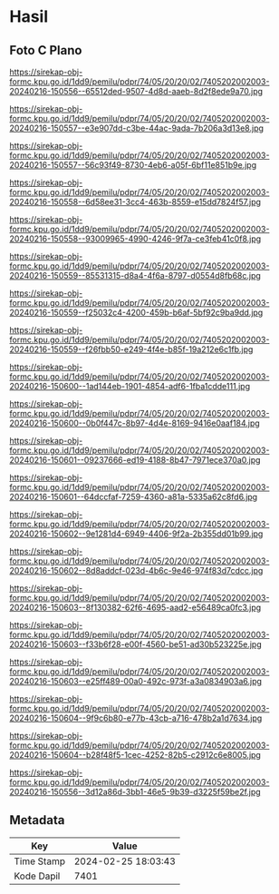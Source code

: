 # Hasil

## Foto C Plano

https://sirekap-obj-formc.kpu.go.id/1dd9/pemilu/pdpr/74/05/20/20/02/7405202002003-20240216-150556--65512ded-9507-4d8d-aaeb-8d2f8ede9a70.jpg

https://sirekap-obj-formc.kpu.go.id/1dd9/pemilu/pdpr/74/05/20/20/02/7405202002003-20240216-150557--e3e907dd-c3be-44ac-9ada-7b206a3d13e8.jpg

https://sirekap-obj-formc.kpu.go.id/1dd9/pemilu/pdpr/74/05/20/20/02/7405202002003-20240216-150557--56c93f49-8730-4eb6-a05f-6bf11e851b9e.jpg

https://sirekap-obj-formc.kpu.go.id/1dd9/pemilu/pdpr/74/05/20/20/02/7405202002003-20240216-150558--6d58ee31-3cc4-463b-8559-e15dd7824f57.jpg

https://sirekap-obj-formc.kpu.go.id/1dd9/pemilu/pdpr/74/05/20/20/02/7405202002003-20240216-150558--93009965-4990-4246-9f7a-ce3feb41c0f8.jpg

https://sirekap-obj-formc.kpu.go.id/1dd9/pemilu/pdpr/74/05/20/20/02/7405202002003-20240216-150559--85531315-d8a4-4f6a-8797-d0554d8fb68c.jpg

https://sirekap-obj-formc.kpu.go.id/1dd9/pemilu/pdpr/74/05/20/20/02/7405202002003-20240216-150559--f25032c4-4200-459b-b6af-5bf92c9ba9dd.jpg

https://sirekap-obj-formc.kpu.go.id/1dd9/pemilu/pdpr/74/05/20/20/02/7405202002003-20240216-150559--f26fbb50-e249-4f4e-b85f-19a212e6c1fb.jpg

https://sirekap-obj-formc.kpu.go.id/1dd9/pemilu/pdpr/74/05/20/20/02/7405202002003-20240216-150600--1ad144eb-1901-4854-adf6-1fba1cdde111.jpg

https://sirekap-obj-formc.kpu.go.id/1dd9/pemilu/pdpr/74/05/20/20/02/7405202002003-20240216-150600--0b0f447c-8b97-4d4e-8169-9416e0aaf184.jpg

https://sirekap-obj-formc.kpu.go.id/1dd9/pemilu/pdpr/74/05/20/20/02/7405202002003-20240216-150601--09237666-ed19-4188-8b47-7971ece370a0.jpg

https://sirekap-obj-formc.kpu.go.id/1dd9/pemilu/pdpr/74/05/20/20/02/7405202002003-20240216-150601--64dccfaf-7259-4360-a81a-5335a62c8fd6.jpg

https://sirekap-obj-formc.kpu.go.id/1dd9/pemilu/pdpr/74/05/20/20/02/7405202002003-20240216-150602--9e1281d4-6949-4406-9f2a-2b355dd01b99.jpg

https://sirekap-obj-formc.kpu.go.id/1dd9/pemilu/pdpr/74/05/20/20/02/7405202002003-20240216-150602--8d8addcf-023d-4b6c-9e46-974f83d7cdcc.jpg

https://sirekap-obj-formc.kpu.go.id/1dd9/pemilu/pdpr/74/05/20/20/02/7405202002003-20240216-150603--8f130382-62f6-4695-aad2-e56489ca0fc3.jpg

https://sirekap-obj-formc.kpu.go.id/1dd9/pemilu/pdpr/74/05/20/20/02/7405202002003-20240216-150603--f33b6f28-e00f-4560-be51-ad30b523225e.jpg

https://sirekap-obj-formc.kpu.go.id/1dd9/pemilu/pdpr/74/05/20/20/02/7405202002003-20240216-150603--e25ff489-00a0-492c-973f-a3a0834903a6.jpg

https://sirekap-obj-formc.kpu.go.id/1dd9/pemilu/pdpr/74/05/20/20/02/7405202002003-20240216-150604--9f9c6b80-e77b-43cb-a716-478b2a1d7634.jpg

https://sirekap-obj-formc.kpu.go.id/1dd9/pemilu/pdpr/74/05/20/20/02/7405202002003-20240216-150604--b28f48f5-1cec-4252-82b5-c2912c6e8005.jpg

https://sirekap-obj-formc.kpu.go.id/1dd9/pemilu/pdpr/74/05/20/20/02/7405202002003-20240216-150556--3d12a86d-3bb1-46e5-9b39-d3225f59be2f.jpg


## Metadata

| Key        | Value               |
| ---------- | ------------------- |
| Time Stamp | 2024-02-25 18:03:43 |
| Kode Dapil | 7401                |



